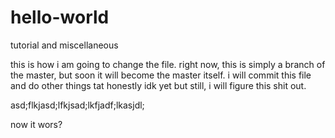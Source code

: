 # hello-world
tutorial and miscellaneous

this is how i am going to change the file.
right now, this is simply a branch of the master, but soon it will become the master itself.
i will commit this file and do other things tat honestly idk yet but still, i will figure this shit out.


asd;flkjasd;lfkjsad;lkfjadf;lkasjdl;

now it wors?
